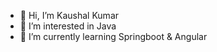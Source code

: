 - 👋 Hi, I’m Kaushal Kumar 
- 👀 I’m interested in Java
- 🌱 I’m currently learning Springboot & Angular
<!---
Kaushal121pro/Kaushal121pro is a ✨ special ✨ repository because its `README.md` (this file) appears on your GitHub profile.
You can click the Preview link to take a look at your changes.
--->
